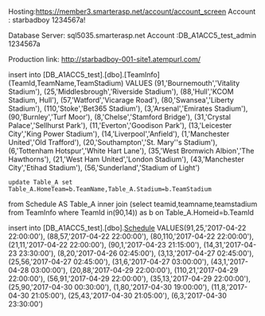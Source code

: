 Hosting:https://member3.smarterasp.net/account/account_screen
Account : starbadboy 1234567a!

Database Server: sql5035.smarterasp.net
Account :DB_A1ACC5_test_admin 1234567a




Production link:
http://starbadboy-001-site1.atempurl.com/



insert into [DB_A1ACC5_test].[dbo].[TeamInfo]
  (TeamId,TeamName,TeamStadium)
  VALUES
  (91,'Bournemouth','Vitality Stadium'),
  (25,'Middlesbrough','Riverside Stadium'),
  (88,'Hull','KCOM Stadium, Hull'),
  (57,'Watford','Vicarage Road'),
  (80,'Swansea','Liberty Stadium'),
  (110,'Stoke','Bet365 Stadium'),
  (3,'Arsenal','Emirates Stadium'),
  (90,'Burnley','Turf Moor'),
  (8,'Chelse','Stamford Bridge'),
  (31,'Crystal Palace','Sellhurst Park'),
  (11,'Everton','Goodison Park'),
  (13,'Leicester City','King Power Stadium'),
  (14,'Liverpool','Anfield'),
  (1,'Manchester United','Old Trafford'),
  (20,'Southampton','St. Mary''s Stadium'),
  (6,'Tottenham Hotspur','White Hart Lane'),
  (35,'West Bromwich Albion','The Hawthorns'),
  (21,'West Ham United','London Stadium'),
  (43,'Manchester City','Etihad Stadium'),
  (56,'Sunderland','Stadium of Light')
  
  
  
    update Table_A set Table_A.HomeTeam=b.TeamName,Table_A.Stadium=b.TeamStadium 
  from
  Schedule AS Table_A
  inner join
   (select teamid,teamname,teamstadium from TeamInfo where TeamId in(90,14)) as b
   on Table_A.Homeid=b.TeamId 
 


insert into [DB_A1ACC5_test].[dbo].[Schedule](homeid,awayid,time) VALUES(91,25,'2017-04-22 22:00:00'),
   (88,57,'2017-04-22 22:00:00'),
   (80,110,'2017-04-22 22:00:00'),
   (21,11,'2017-04-22 22:00:00'),
   (90,1,'2017-04-23 21:15:00'),
   (14,31,'2017-04-23 23:30:00'),
   (8,20,'2017-04-26 02:45:00'),
   (3,13,'2017-04-27 02:45:00'),
   (25,56,'2017-04-27 02:45:00'),
   (31,6,'2017-04-27 03:00:00'),
   (43,1,'2017-04-28 03:00:00'),
   (20,88,'2017-04-29 22:00:00'),
   (110,21,'2017-04-29 22:00:00'),
   (56,91,'2017-04-29 22:00:00'),
   (35,13,'2017-04-29 22:00:00'),
   (25,90,'2017-04-30 00:30:00'),
   (1,80,'2017-04-30 19:00:00'),
   (11,8,'2017-04-30 21:05:00'),
   (25,43,'2017-04-30 21:05:00'),
   (6,3,'2017-04-30 23:30:00')
  
  
  
